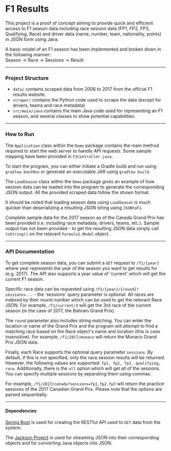 # F1 Results
This project is a proof of concept aiming to provide quick and efficient access to F1 season data including race session
data (FP1, FP2, FP3, Qualifying, Race) and driver data (name, number, team, nationality, points) in JSON form using Java. 

A basic model of an F1 season has been implemented and broken down in the following manner:<br>
Season → Race → Sessions → Result

___

### Project Structure
* `data/` contains scraped data from 2006 to 2017 from the official F1 results website.
* `scraper/` contains the Python code used to scrape the data (except for drivers, teams and race metadata)
* `src/main/java` contains the main Java code used for representing an F1 season, and several classes to show
potential capabilities.
___

### How to Run
The `Application` class within the `Demo` package contains the main method required to start the web server to handle
API requests. Some sample mapping have been provided in `F1Controller.java`. 

To start the program, you can either initiate a Gradle build and run using `gradlew bootRun` or generate an executable
JAR using `gradlew build`.

The `LoadSeason` class within the `Demo` package gives an example of how session data can be loaded into
the program to generate the corresponding JSON output. All the provided scraped data follow the shown format.

It should be noted that loading season data using `LoadSeason` is much quicker than deserializing a resulting JSON string 
using `JSONtoF1`.

Complete sample data for the 2017 season as of the Canada Grand Prix has been provided (i.e. including race metadata, 
drivers, teams, etc.). Sample output has not been provided - to get the resulting JSON data simply call `toString()` on 
the relevant `Formula1.Model` object.

___

### API Documentation
To get complete season data, you can submit a `GET` request to `/f1/{year}` where year represents the year of the season you want to get results for (e.g. 2017). The API also supports a year value of 'current' which will get the current F1 season.

Specific race data can be requested using `/f1/{year}/{round}?sessions=...` - the 'sessions' query parameter is optional. All races are indexed by their round number which can be used to get the relevant Race JSON. For example, `/f1/current/3` will get the 3rd race of the current season (in the case of 2017, the Bahrain Grand Prix). 

The `round` parameter also includes string matching. You can enter the location or name of the Grand Prix and the program will _attempt_ to find a matching race based on the Race object's name and location (this is case insensitive). For example, `/f1/2017/monaco` will return the Monaco Grand Prix JSON data.

Finally, each Race supports the optional query parameter `sessions`. By default, if this is not specified, only the race session results will be returned. However, the following values are supported: `fp1, fp2, fp3, qualifying, race`. Additionally, there is the `all` option which will get all of the sessions. You can specify multiple sessions by separating them using commas. 

For example, `/f1/2017/canada?sessions=fp1,fp2,fp3` will return the practice sessions of the 2017 Canadian Grand Prix. Please note that the options are parsed sequentially. 

___
#### Dependencies
[Spring Boot](https://github.com/spring-projects/spring-boot) is used for creating the RESTful API used to `GET` data
from the system. 

The [Jackson Project](https://github.com/FasterXML/jackson) is used for streaming JSON into their
corresponding objects and for converting Java objects into JSON.

